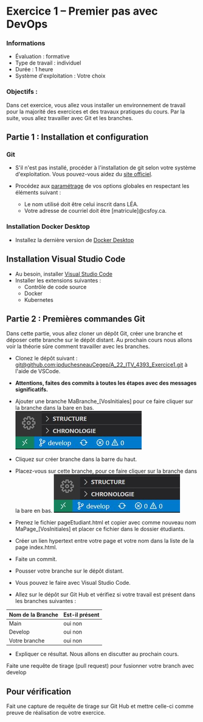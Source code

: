 # Exercice 1 – Premier pas avec DevOps

### Informations
- Évaluation : formative
- Type de travail : individuel
- Durée : 1 heure
- Système d'exploitation : Votre choix

### Objectifs :

Dans cet exercice, vous allez vous installer un environnement de travail pour la majorité des exercices et des travaux pratiques du cours. Par la suite, vous allez travailler avec Git et les branches.

## Partie 1 : Installation et configuration
### Git
- S'il n'est pas installé, procéder à l'installation de git selon votre système d'exploitation. Vous pouvez-vous aidez du [site officiel](https://git-scm.com/). 

- Procédez aux [paramétrage](https://git-scm.com/book/fr/v2/D%C3%A9marrage-rapide-Param%C3%A9trage-%C3%A0-la-premi%C3%A8re-utilisation-de-Git)  de vos options globales en respectant les éléments suivant :
    - Le nom utilisé doit être celui inscrit dans LÉA.
    - Votre adresse de courriel doit être [matricule]@csfoy.ca.


### Installation Docker Desktop

 - Installez la dernière version de [Docker Desktop](https://www.docker.com/products/docker-desktop/)
 

## Installation Visual Studio Code

- Au besoin, installer [Visual Studio Code](https://code.visualstudio.com/)
- Installer les extensions suivantes :
    - Contrôle de code source 
    - Docker
    - Kubernetes

## Partie 2 : Premières commandes Git

Dans cette partie, vous allez cloner un dépôt Git, créer une branche et déposer cette branche sur le dépôt distant. Au prochain cours nous allons voir la théorie sûre comment travailler avec les branches.

- Clonez le dépôt suivant : [git@github.com:jpduchesneauCegep/A_22_ITV_4393_Exercice1.git](git@github.com:jpduchesneauCegep/A_22_ITV_4393_Exercice1.git) à l'aide de VSCode.
- **Attentions, faites des commits à toutes les étapes avec des messages significatifs.**
- Ajouter une branche MaBranche_[VosInitiales]
pour ce faire cliquer sur la branche dans la bare en bas.
![Branche](img/brancheVScode.jpg)
- Cliquez sur créer branche dans la barre du haut.
- Placez-vous sur cette branche, pour ce faire cliquer sur la branche dans la bare en bas.
![Branche](img/brancheVScode.jpg)
- Prenez le fichier pageEtudiant.html et copier avec comme nouveau nom MaPage_[VosInitiales] 
            et placer ce fichier dans le dossier étudiants.

- Créer un lien hypertext entre votre page et votre nom dans la liste de la page index.html.
- Faite un commit.
- Pousser votre branche sur le dépôt distant.
- Vous pouvez le faire avec Visual Studio Code.
- Allez sur le dépôt sur Git Hub et vérifiez si votre travail est présent dans les branches suivantes : 

|Nom de la Branche | Est-il présent |
--- | --- 
|Main| oui non |
|Develop|oui non|
|Votre branche |oui non|

- Expliquer ce résultat. Nous allons en discutter au prochain cours.

Faite une requête de tirage (pull request) pour fusionner votre branch avec develop
## Pour vérification
Fait une capture de requête de tirage sur Git Hub et mettre celle-ci comme preuve de réalisation de votre exercice.




